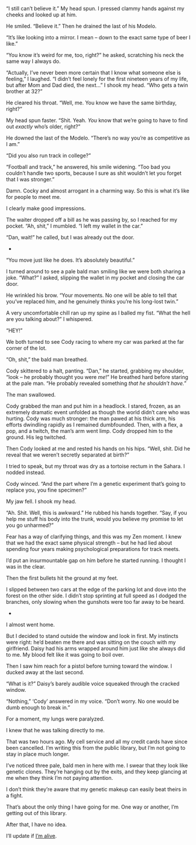 “I still can’t believe it.” My head spun. I pressed clammy hands against my cheeks and looked up at him.

He smiled. “Believe it.” Then he drained the last of his Modelo.

“It’s like looking into a mirror. I mean – down to the exact same type of beer I like.”

“You know it’s weird for me, too, right?” he asked, scratching his neck the same way I always do.

“Actually, I’ve never been more certain that I know what someone else is feeling,” I laughed. “I didn’t feel lonely for the first nineteen years of my life, but after Mom and Dad died, the next…” I shook my head. “Who gets a twin brother at 32?”

He cleared his throat. “Well, me. You know we have the same birthday, right?” 

My head spun faster. “Shit. Yeah. *You* know that we’re going to have to find out *exactly* who’s older, right?”

He downed the last of the Modelo. “There’s no way you’re as competitive as I am.”

“Did you also run track in college?”

“Football and track,” he answered, his smile widening. “Too bad you couldn’t handle two sports, because I sure as shit wouldn’t let you forget that I was stronger.”

Damn. Cocky and almost arrogant in a charming way. So this is what it’s like for people to meet me. 

I clearly make good impressions.

The waiter dropped off a bill as he was passing by, so I reached for my pocket. “Ah, shit,” I mumbled. “I left my wallet in the car.”

“Dan, wait!” he called, but I was already out the door.

*

“You move just like he does. It’s absolutely beautiful.”

I turned around to see a pale bald man smiling like we were both sharing a joke. “What?” I asked, slipping the wallet in my pocket and closing the car door. 

He wrinkled his brow. “Your movements. No one will be able to tell that you’ve replaced him, and he genuinely thinks you’re his long-lost twin.”

A very uncomfortable chill ran up my spine as I balled my fist. “What the hell are you talking about?” I whispered. 

“HEY!”

We both turned to see Cody racing to where my car was parked at the far corner of the lot. 

“Oh, shit,” the bald man breathed.  

Cody skittered to a halt, panting. “Dan,” he started, grabbing my shoulder, “look – he probably thought you were *me*!” He breathed hard before staring at the pale man. “He probably revealed something *that he shouldn’t have.*”

The man swallowed. 

Cody grabbed the man and put him in a headlock. I stared, frozen, as an extremely dramatic event unfolded as though the world didn’t care who was hurting. Cody was much stronger: the man pawed at his thick arm, his efforts dwindling rapidly as I remained dumbfounded. Then, with a flex, a pop, and a twitch, the man’s arm went limp. Cody dropped him to the ground. His leg twitched. 

Then Cody looked at me and rested his hands on his hips. “Well, shit. Did he reveal that we weren’t secretly separated at birth?”

I tried to speak, but my throat was dry as a tortoise rectum in the Sahara. I nodded instead.

Cody winced. “And the part where I’m a genetic experiment that’s going to replace you, you fine specimen?”

My jaw fell. I shook my head. 

“Ah. Shit. Well, this is awkward.” He rubbed his hands together. “Say, if you help me stuff his body into the trunk, would you believe my promise to let you go unharmed?”

Fear has a way of clarifying things, and this was my Zen moment. I knew that we had the exact same physical strength – but he had lied about spending four years making psychological preparations for track meets. 

I’d put an insurmountable gap on him before he started running. I thought I was in the clear.

Then the first bullets hit the ground at my feet. 

I slipped between two cars at the edge of the parking lot and dove into the forest on the other side. I didn’t stop sprinting at full speed as I dodged the branches, only slowing when the gunshots were too far away to be heard.

*

I almost went home.

But I decided to stand outside the window and look in first. My instincts were right: he’d beaten me there and was sitting on the couch with my girlfriend. Daisy had his arms wrapped around him just like she always did to me. My blood felt like it was going to boil over. 

Then I saw him reach for a pistol before turning toward the window. I ducked away at the last second.

“What is it?” Daisy’s barely audible voice squeaked through the cracked window. 

“Nothing,” ‘Cody’ answered in my voice. “Don’t worry. No one would be dumb enough to break in.”

For a moment, my lungs were paralyzed. 

I knew that he was talking directly to me. 

That was two hours ago. My cell service and all my credit cards have since been cancelled. I’m writing this from the public library, but I’m not going to stay in place much longer.

I’ve noticed three pale, bald men in here with me. I swear that they look like genetic clones. They’re hanging out by the exits, and they keep glancing at me when they think I’m not paying attention.

I don’t think they’re aware that my genetic makeup can easily beat theirs in a fight.

That’s about the only thing I have going for me. One way or another, I’m getting out of this library. 

After that, I have no idea. 

I’ll update if [I’m alive](https://www.reddit.com/r/ByfelsDisciple/).